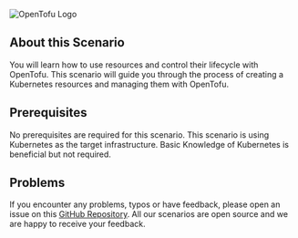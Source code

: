 ![OpenTofu Logo](https://raw.githubusercontent.com/opentofu/brand-artifacts/main/full/transparent/SVG/on-light.svg)


## About this Scenario

You will learn how to use resources and control their lifecycle with OpenTofu. This scenario will guide you through the process of creating a Kubernetes resources and managing them with OpenTofu.

## Prerequisites

No prerequisites are required for this scenario. This scenario is using Kubernetes as the target infrastructure. Basic Knowledge of Kubernetes is beneficial but not required.

## Problems

If you encounter any problems, typos or have feedback, please open an issue on this [GitHub Repository](https://github.com/peak-scale/koda-scenarios). All our scenarios are open source and we are happy to receive your feedback.